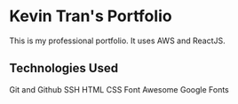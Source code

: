 # Kevin Tran's Portfolio

This is my professional portfolio. It uses AWS and ReactJS.

## Technologies Used

Git and Github
SSH
HTML
CSS
Font Awesome
Google Fonts
